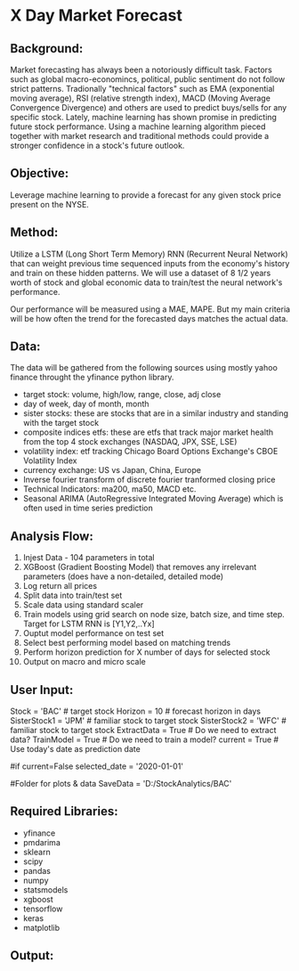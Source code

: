 # X Day Market Forecast
 
## Background:

Market forecasting has always been a notoriously difficult task. Factors such as global macro-economincs, political, public sentiment do not follow strict patterns. Tradionally "technical factors" such as EMA (exponential moving average), RSI (relative strength index), MACD (Moving Average Convergence Divergence) and others are used to predict buys/sells for any specific stock. Lately, machine learning has shown promise in predicting future stock performance. Using a machine learning algorithm pieced together with market research and traditional methods could provide a stronger confidence in a stock's future outlook.

## Objective:

Leverage machine learning to provide a forecast for any given stock price present on the NYSE. 

## Method:

Utilize a LSTM (Long Short Term Memory) RNN (Recurrent Neural Network) that can weight previous time sequenced inputs from the economy's history and train on these hidden patterns. We will use a dataset of 8 1/2 years worth of stock and global economic data to train/test the neural network's performance. 

Our performance will be measured using a MAE, MAPE. But my main criteria will be how often the trend for the forecasted days matches the actual data. 

## Data:
The data will be gathered from the following sources using mostly yahoo finance throught the yfinance python library.
- target stock: volume, high/low, range, close, adj close
- day of week, day of month, month
- sister stocks: these are stocks that are in a similar industry and standing with the target stock
- composite indices etfs: these are etfs that track major market health from the top 4 stock exchanges (NASDAQ, JPX, SSE, LSE)
- volatility index: etf tracking Chicago Board Options Exchange's CBOE Volatility Index
- currency exchange: US vs Japan, China, Europe
- Inverse fourier transform of discrete fourier tranformed closing price
- Technical Indicators: ma200, ma50, MACD etc.
- Seasonal ARIMA (AutoRegressive Integrated Moving Average) which is often used in time series prediction

## Analysis Flow:

1) Injest Data - 104 parameters in total
2) XGBoost (Gradient Boosting Model) that removes any irrelevant parameters (does have a non-detailed, detailed mode)
3) Log return all prices
4) Split data into train/test set
5) Scale data using standard scaler
6) Train models using grid search on node size, batch size, and time step. Target for LSTM RNN is [Y1,Y2,..Yx] 
7) Ouptut model performance on test set
8) Select best performing model based on matching trends
9) Perform horizon prediction for X number of days for selected stock
10) Output on macro and micro scale


## User Input:

Stock           = 'BAC'     # target stock
Horizon         = 10        # forecast horizon in days
SisterStock1    = 'JPM'     # familiar stock to target stock
SisterStock2    = 'WFC'     # familiar stock to target stock
ExtractData     = True      # Do we need to extract data?
TrainModel      = True      # Do we need to train a model?
current         = True      # Use today's date as prediction date

#if current=False
selected_date = '2020-01-01'

#Folder for plots & data
SaveData = 'D:/StockAnalytics/BAC'

## Required Libraries:

- yfinance
- pmdarima
- sklearn
- scipy
- pandas
- numpy
- statsmodels
- xgboost
- tensorflow
- keras
- matplotlib

## Output:


